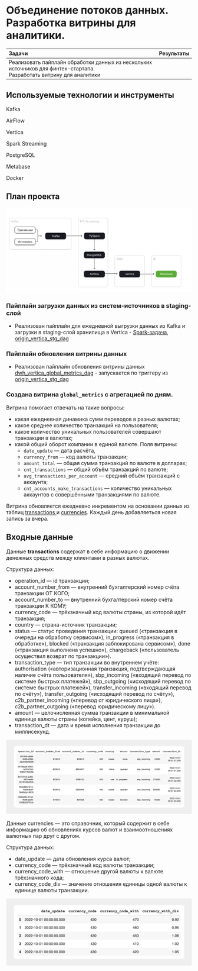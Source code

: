 # Объединение потоков данных. Разработка витрины для аналитики.


| Задачи                                                                                                                                                                                                                        | Результаты |
| :---------------------------------------------------------------------------------------------------------------------------------------------------------------------------------------------------------------------------------- | :------------------- |
| Реализовать пайплайн обработки данных из нескольких источников для финтех-стартапа.<br />Разработать витрину для аналитики |                      |

## **Используемые технологии и инструменты**

Kafka

AirFlow

Vertica

Spark Streaming

PostgreSQL

Metabase

Docker

## План проекта

![1730653230262](images/README/1730653230262.png)

### **Пайплайн загрузки данных из систем-источников в staging-слой**

* Реализован пайплайн для ежедневной выгрузки данных из Kafka и загрузки в staging-слой хранилища в Vertica - [Spark-задача](src/kafka_pg/kafka_pg_loader.py), [origin_vertica_stg_dag](src/origin_vertica_stg_dag.py)

### Пайплайн обновления витрины данных

* Реализован пайплайн обновления витрины данных [dwh_vertica_global_metrics_dag](src/dwh_vertica_global_metrics_dag.py) - запускается по триггеру из [origin_vertica_stg_dag](src/origin_vertica_stg_dag.py)

### Создана витрина `global_metrics` с агрегацией по дням.

Витрина помогает отвечать на такие вопросы:

* какая ежедневная динамика сумм переводов в разных валютах;
* какое среднее количество транзакций на пользователя;
* какое количество уникальных пользователей совершают транзакции в валютах;
* какой общий оборот компании в единой валюте.
  Поля витрины:
  * `date_update` — дата расчёта,
  * `currency_from` — код валюты транзакции;
  * `amount_total` — общая сумма транзакций по валюте в долларах;
  * `cnt_transactions` — общий объём транзакций по валюте;
  * `avg_transactions_per_account` — средний объём транзакций с аккаунта;
  * `cnt_accounts_make_transactions` — количество уникальных аккаунтов с совершёнными транзакциями по валюте.

Витрина обновляется ежедневно инкрементом на основании данных из таблиц [transactions ](src/sql/ddl_vertica_tables.sql)и [currencies](src/sql/ddl_vertica_tables.sql). Каждый день добавляеться новая запись за вчера.

## Входные данные

Данные **transactions** содержат в себе информацию о движении денежных средств между клиентами в разных валютах.

Структура данных:

* operation\_id  — id транзакции;
* account\_number\_from — внутренний бухгалтерский номер счёта транзакции ОТ КОГО;
* account\_number\_to — внутренний бухгалтерский номер счёта транзакции К КОМУ;
* currency\_code — трёхзначный код валюты страны, из которой идёт транзакция;
* country — страна-источник транзакции;
* status — статус проведения транзакции: queued («транзакция в очереди на обработку сервисом»), in\_progress («транзакция в обработке»), blocked («транзакция  заблокирована сервисом»), done («транзакция выполнена успешно»), chargeback («пользователь осуществил возврат по транзакции»).
* transaction\_type — тип транзакции во внутреннем учёте: authorisation («авторизационная  транзакция, подтверждающая наличие счёта пользователя»), sbp\_incoming («входящий перевод по системе быстрых платежей»), sbp\_outgoing («исходящий  перевод по системе быстрых платежей»), transfer\_incoming («входящий  перевод по счёту»), transfer\_outgoing («исходящий перевод по счёту»), c2b\_partner\_incoming («перевод от юридического лица»), c2b\_partner\_outgoing («перевод  юридическому лицу»).
* amount  — целочисленная сумма транзакции в минимальной единице валюты страны      (копейка, цент, куруш);
* transaction\_dt  — дата и время исполнения транзакции до миллисекунд.

![1730656193665](images/README/1730656193665.png)



Данные сurrencies — это справочник, который содержит в себе информацию об обновлениях курсов валют и взаимоотношениях валютных пар друг с другом.

Структура данных:

* date\_update  — дата обновления курса валют;
* currency\_code — трёхзначный код валюты транзакции;
* currency\_code\_with — отношение другой валюты к валюте трёхзначного кода;
* currency\_code\_div  — значение отношения единицы одной валюты к единице валюты транзакции.

![1730656248694](images/README/1730656248694.png)
